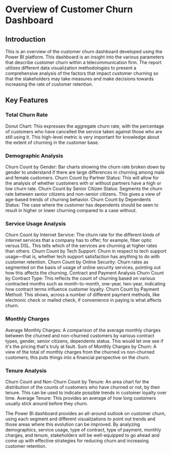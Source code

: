 # Overview of Customer Churn Dashboard

## Introduction
This is an overview of the customer churn dashboard developed using the Power BI platform. This dashboard is an insight into the various parameters that describe customer churn within a telecommunication firm. The report utilizes different data visualization methodologies to present a comprehensive analysis of the factors that impact customer churning so that the stakeholders may take measures and make decisions towards increasing the rate of customer retention.

## Key Features
### Total Churn Rate
Donut Chart: This expresses the aggregate churn rate, with the percentage of customers who have cancelled the service taken against those who are still using it. This high-level metric is very important for knowledge about the extent of churning in the customer base.

### Demographic Analysis
Churn Count by Gender: Bar charts showing the churn rate broken down by gender to understand if there are large differences in churning among male and female customers.
Churn Count by Partner Status: This will allow for the analysis of whether customers with or without partners have a high or low churn rate.
Churn Count by Senior Citizen Status: Segments the churn rate between senior citizens and non-senior citizens. This gives a view of age-based trends of churning behavior.
Churn Count by Dependents Status: The case where the customer has dependents should be seen to result in higher or lower churning compared to a case without.

### Service Usage Analysis
Churn Count by Internet Service: The churn rate for the different kinds of internet services that a company has to offer; for example, fiber optic versus DSL. This tells which of the services are churning at higher rates than others.
Churn Count by Tech Support: Churn in respect to tech support usage—that is, whether tech support satisfaction has anything to do with customer retention.
Churn Count by Online Security: Churn rates as segmented on the basis of usage of online security services, pointing out how this affects the churning.
Contract and Payment Analysis
Churn Count by Contract Type: This reflects the count of churning based on various contracted months such as month-to-month, one-year, two-year, indicating how contract terms influence customer loyalty.
Churn Count by Payment Method: This shows, across a number of different payment methods, like electronic check or mailed check, if convenience in paying is what affects churn.

### Monthly Charges
Average Monthly Charges: A comparison of the average monthly charges between the churned and non-churned customers by various contract types, gender, senior citizens, dependents status. This would let one see if it's the pricing that's truly at fault.
Sum of Monthly Charges by Churn: A view of the total of monthly charges from the churned vs non-churned customers; this puts things into a financial perspective on the churn.

### Tenure Analysis
Churn Count and Non-Churn Count by Tenure: An area chart for the distribution of the counts of customers who have churned or not, by their tenure. This can be used to indicate possible trends in customer loyalty over time.
Average Tenure: This provides an average of how long customers usually stick around before they churn.

The Power BI dashboard provides an all-around outlook on customer churn, using each segment and different visualizations to point out trends and those areas where this evolution can be improved. By analyzing demographics, service usage, type of contract, type of payment, monthly charges, and tenure, stakeholders will be well-equipped to go ahead and come up with effective strategies for reducing churn and increasing customer retention.
